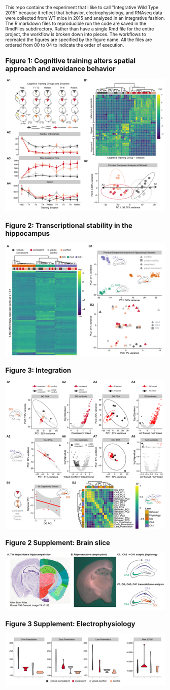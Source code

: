 This repo contains the experiment that I like to call "Integrative Wild Type 2015" because it reflect that behavior, electrophysiology, and RNAseq data were collected from WT mice in 2015 and analyzed in an integrative fashion. The R markdown files to reproducible run the code are saved in the  RmdFiles subdirectory. Rather than have a single Rmd file for the entire project, the workflow is broken down into pieces. The workflows to recreated the figures are specified by the figure name. All the files are ordered from 00 to 04 to indicate the order of execution.

## Figure 1: Cognitive training alters spatial approach and avoidance behavior

<img src="./figures/figures-01.png" />

## Figure 2: Transcriptional stability in the hippocampus

<img src="./figures/figures-02.png" />

## Figure 3: Integration
<img src="./figures/figures-03.png" />

## Figure 2 Supplement: Brain slice

<img src="./figures/figures-05.png" />

## Figure 3 Supplement: Electrophysiology

<img src="./figures/figures-04.png" />

